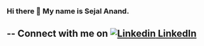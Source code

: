 ### Hi there 👋 My name is Sejal Anand.
--
Connect with me on [![Linkedin](https://i.stack.imgur.com/gVE0j.png) LinkedIn](https://www.linkedin.com/in/sejal-anand/)
--

<!--
**sejalanand23/sejalanand23** is a ✨ _special_ ✨ repository because its `README.md` (this file) appears on your GitHub profile.

Here are some ideas to get you started:

- 🔭 I’m currently working on ...
- 🌱 I’m currently learning ...
- 👯 I’m looking to collaborate on ...
- 🤔 I’m looking for help with ...
- 💬 Ask me about ...
- 📫 How to reach me: ...
- 😄 Pronouns: ...
- ⚡ Fun fact: ...
-->
